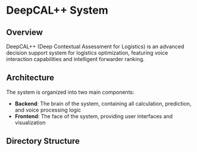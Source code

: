 # DeepCAL++ System

## Overview
DeepCAL++ (Deep Contextual Assessment for Logistics) is an advanced decision support system for logistics optimization, featuring voice interaction capabilities and intelligent forwarder ranking.

## Architecture
The system is organized into two main components:
- **Backend**: The brain of the system, containing all calculation, prediction, and voice processing logic
- **Frontend**: The face of the system, providing user interfaces and visualization

## Directory Structure

